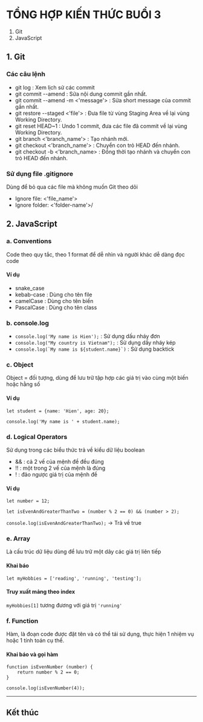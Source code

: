 # TỔNG HỢP KIẾN THỨC BUỔI 3
1. Git
2. JavaScript
## 1. Git
### Các câu lệnh
- git log : Xem lịch sử các commit
- git commit --amend : Sửa nội dung commit gần nhất.
- git commit --amend -m <'message'> : Sửa short message của commit gần nhất.
- git restore --staged <'file'> : Đưa file từ vùng Staging Area về lại vùng Working Directory.
- git reset HEAD~1 : Undo 1 commit, đưa các file đã commit về lại vùng Working Directory.
- git branch <'branch_name'> : Tạo nhánh mới.
- git checkout <'branch_name'> : Chuyển con trỏ HEAD đến nhánh.
- git checkout -b <'branch_name> : Đồng thời tạo nhánh và chuyển con trỏ HEAD đến nhánh.
### Sử dụng file .gitignore
Dùng để bỏ qua các file mà không muốn Git theo dõi
- Ignore file: <'file_name'>
- Ignore folder: <'folder-name'>/
## 2. JavaScript
### a. Conventions
 Code theo quy tắc, theo 1 format để dễ nhìn và người khác dễ dàng đọc code
 #### Ví dụ
 - snake_case
 - kebab-case : Dùng cho tên file
 - camelCase : Dùng cho tên biến
 - PascalCase : Dùng cho tên class
### b. console.log
- `console.log('My name is Hien');` : Sử dụng dấu nháy đơn
- `console.log("My country is Vietnam");` : Sử dụng dấy nháy kép
- ```console.log(`My name is ${student.name}`)``` : Sử dụng backtick
### c. Object
Object = đối tượng, dùng để lưu trữ tập hợp các giá trị vào
cùng một biến hoặc hằng số
#### Ví dụ
`let student = {name: 'Hien', age: 20};`

`console.log('My name is ' + student.name);`
### d. Logical Operators
Sử dụng trong các biểu thức trả về kiểu dữ liệu boolean
- && : cả 2 vế của mệnh đề đều đúng
- !! : một trong 2 vế của mệnh là đúng
- ! : đảo ngược giá trị của mệnh đề
#### Ví dụ
`let number = 12;`

`let isEvenAndGreaterThanTwo = (number % 2 == 0) && (number > 2);`

`console.log(isEvenAndGreaterThanTwo);` -> Trả về true
### e. Array
Là cấu trúc dữ liệu dùng để lưu trữ một dãy các giá trị liên tiếp
#### Khai báo
`let myHobbies = ['reading', 'running', 'testing'];`
#### Truy xuất mảng theo index
`myHobbies[1]` tương đương với giá trị `'running'`
### f. Function
Hàm, là đoạn code được đặt tên và có thể tái sử dụng, thực hiện 1 nhiệm vụ hoặc 1 tính toán cụ thể.
#### Khai báo và gọi hàm
```
function isEvenNumber (number) {
    return number % 2 == 0;
}

console.log(isEvenNumber(4));
```
---
## Kết thúc
